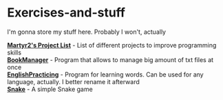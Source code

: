 # Exercises-and-stuff
I'm gonna store my stuff here. Probably I won't, actually

[**Martyr2's Project List**](https://github.com/OknoLombarda/Exercises-and-stuff/tree/master/Martyr2's%20projects) - List of different projects to improve programming skills <br />
[**BookManager**](https://github.com/OknoLombarda/Exercises-and-stuff/tree/master/BookManager) - Program that allows to manage big amount of txt files at once <br />
[**EnglishPracticing**](https://github.com/OknoLombarda/Exercises-and-stuff/tree/master/EnglishPracticing) - Program for learning words. Can be used for any language, actually. I better rename it afterward <br />
[**Snake**](https://github.com/OknoLombarda/Exercises-and-stuff/tree/master/Snake) - A simple Snake game <br />
